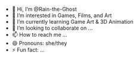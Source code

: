 - 👋 Hi, I’m @Rain-the-Ghost
- 👀 I’m interested in Games, Films, and Art
- 🌱 I’m currently learning Game Art & 3D Animation
- 💞️ I’m looking to collaborate on ...
- 📫 How to reach me ...
- 😄 Pronouns: she/they
- ⚡ Fun fact: ...

<!---
Rain-the-Ghost/Rain-the-Ghost is a ✨ special ✨ repository because its `README.md` (this file) appears on your GitHub profile.
You can click the Preview link to take a look at your changes.
--->
